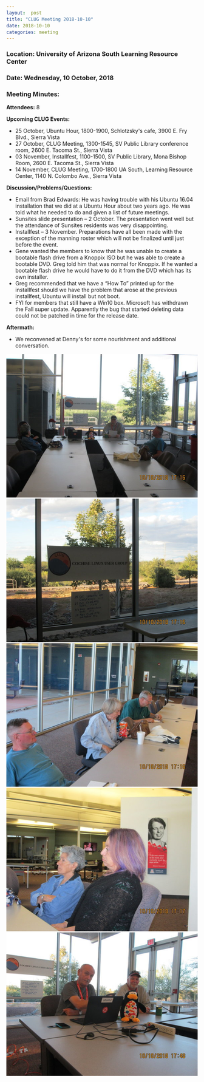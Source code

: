 ```yaml
---
layout:  post
title: "CLUG Meeting 2018-10-10"
date: 2018-10-10
categories: meeting
---
```


### Location: University of Arizona South Learning Resource Center 

### Date: Wednesday, 10 October, 2018

### Meeting Minutes:

**Attendees:** 8

**Upcoming CLUG Events:**

 * 25 October, Ubuntu Hour, 1800-1900, Schlotzsky's cafe, 3900 E. Fry Blvd., Sierra Vista
 * 27 October, CLUG Meeting, 1300-1545, SV Public Library conference room, 2600 E. Tacoma St., Sierra Vista
 * 03 November, Installfest, 1100-1500, SV Public Library, Mona Bishop Room, 2600 E. Tacoma St., Sierra Vista
 * 14 November, CLUG Meeting, 1700-1800 UA South, Learning Resource Center, 1140 N. Colombo Ave., Sierra Vista
 
**Discussion/Problems/Questions:**

 * Email from Brad Edwards:  He was having trouble with his Ubuntu 16.04 installation that we did at a Ubuntu Hour about two years ago.  He was told what he needed to do and given a list of future meetings.
 * Sunsites slide presentation – 2 October.  The presentation went well but the attendance of Sunsites residents was very disappointing.
 * Installfest – 3 November.  Preparations have all been made with the exception of the manning roster which will not be finalized until just before the event.
 * Gene wanted the members to know that he was unable to create a bootable flash drive from a Knoppix ISO but he was able to create a bootable DVD.  Greg told him that was normal for Knoppix.  If he wanted a bootable flash drive he would have to do it from the DVD which has its own installer.
 * Greg recommended that we have a “How To” printed up for the installfest should we have the problem that arose at the previous installfest, Ubuntu will install but not boot.
 * FYI for members that still have a Win10 box.  Microsoft has withdrawn the Fall super update.  Apparently the bug that started deleting data could not be patched in time for the release date.

**Aftermath:**

 * We reconvened at Denny's for some nourishment and additional conversation.

![alt text](https://raw.githubusercontent.com/CochiseLinuxUsersGroup/CochiseLinuxUsersGroup.github.io/master/images/rsz_clug_meeting_2018-10-10_1.jpg)
![alt text](https://raw.githubusercontent.com/CochiseLinuxUsersGroup/CochiseLinuxUsersGroup.github.io/master/images/rsz_clug_meeting_2018-10-10_2.jpg)
![alt text](https://raw.githubusercontent.com/CochiseLinuxUsersGroup/CochiseLinuxUsersGroup.github.io/master/images/rsz_clug_meeting_2018-10-10_3.jpg)
![alt text](https://raw.githubusercontent.com/CochiseLinuxUsersGroup/CochiseLinuxUsersGroup.github.io/master/images/rsz_clug_meeting_2018-10-10_4.jpg)
![alt text](https://raw.githubusercontent.com/CochiseLinuxUsersGroup/CochiseLinuxUsersGroup.github.io/master/images/rsz_clug_meeting_2018-10-10_5.jpg)


